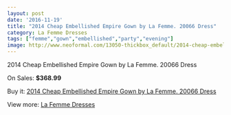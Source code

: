 ```yaml
---
layout: post
date: '2016-11-19'
title: "2014 Cheap Embellished Empire Gown by La Femme. 20066 Dress"
category: La Femme Dresses
tags: ["femme","gown","embellished","party","evening"]
image: http://www.neoformal.com/13050-thickbox_default/2014-cheap-embellished-empire-gown-by-la-femme-20066-dress.jpg
---
```

2014 Cheap Embellished Empire Gown by La Femme. 20066 Dress

On Sales: **$368.99**
<a href="https://www.neoformal.com/en/la-femme-dresses-2014/4559-2014-cheap-embellished-empire-gown-by-la-femme-20066-dress.html"><amp-img layout="responsive" width="600" height="600" src="//www.neoformal.com/13050-thickbox_default/2014-cheap-embellished-empire-gown-by-la-femme-20066-dress.jpg" alt="2014 Cheap Embellished Empire Gown by La Femme. 20066 Dress 0" /></a>
<a href="https://www.neoformal.com/en/la-femme-dresses-2014/4559-2014-cheap-embellished-empire-gown-by-la-femme-20066-dress.html"><amp-img layout="responsive" width="600" height="600" src="//www.neoformal.com/13051-thickbox_default/2014-cheap-embellished-empire-gown-by-la-femme-20066-dress.jpg" alt="2014 Cheap Embellished Empire Gown by La Femme. 20066 Dress 1" /></a>
<a href="https://www.neoformal.com/en/la-femme-dresses-2014/4559-2014-cheap-embellished-empire-gown-by-la-femme-20066-dress.html"><amp-img layout="responsive" width="600" height="600" src="//www.neoformal.com/13052-thickbox_default/2014-cheap-embellished-empire-gown-by-la-femme-20066-dress.jpg" alt="2014 Cheap Embellished Empire Gown by La Femme. 20066 Dress 2" /></a>
<a href="https://www.neoformal.com/en/la-femme-dresses-2014/4559-2014-cheap-embellished-empire-gown-by-la-femme-20066-dress.html"><amp-img layout="responsive" width="600" height="600" src="//www.neoformal.com/13053-thickbox_default/2014-cheap-embellished-empire-gown-by-la-femme-20066-dress.jpg" alt="2014 Cheap Embellished Empire Gown by La Femme. 20066 Dress 3" /></a>
<a href="https://www.neoformal.com/en/la-femme-dresses-2014/4559-2014-cheap-embellished-empire-gown-by-la-femme-20066-dress.html"><amp-img layout="responsive" width="600" height="600" src="//www.neoformal.com/13054-thickbox_default/2014-cheap-embellished-empire-gown-by-la-femme-20066-dress.jpg" alt="2014 Cheap Embellished Empire Gown by La Femme. 20066 Dress 4" /></a>

Buy it: [2014 Cheap Embellished Empire Gown by La Femme. 20066 Dress](https://www.neoformal.com/en/la-femme-dresses-2014/4559-2014-cheap-embellished-empire-gown-by-la-femme-20066-dress.html "2014 Cheap Embellished Empire Gown by La Femme. 20066 Dress")

View more: [La Femme Dresses](https://www.neoformal.com/en/56-la-femme-dresses-2014 "La Femme Dresses")
